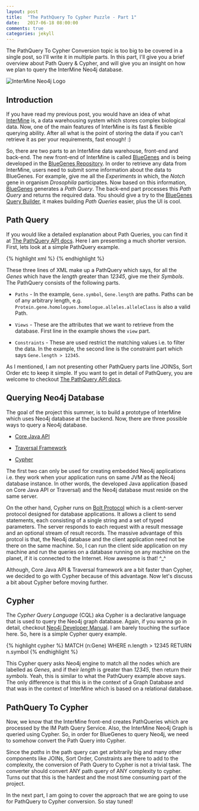 ```yaml
---
layout: post
title:  "The PathQuery To Cypher Puzzle - Part 1"
date:   2017-06-18 08:00:00
comments: true
categories: jekyll
---
```

The PathQuery To Cypher Conversion topic is too big to be covered in a single post, so I'll write it in multiple parts. In this part, I'll give you a brief overview about Path Query & Cypher, and will give you an insight on how we plan to query the InterMine Neo4j database.

![InterMine Neo4j Logo](/images/intermine-neo4j.png)

## Introduction

If you have read my previous post, you would have an idea of what [InterMine](http://intermine.org/) is, a data warehousing system which stores complex biological data. Now, one of the main features of InterMine is its fast & flexible querying ability. After all what is the point of storing the data if you can't retrieve it as per your requirements, fast enough! :)

So, there are two parts to an InterMine data warehouse, front-end and back-end. The new front-end of InterMine is called [BlueGenes](http://bluegenes.apps.intermine.org/) and is being developed in the [BlueGenes Repository](https://github.com/intermine/bluegenes). In order to retrieve any data from InterMine, users need to submit some information about the data to BlueGenes. For example, give me all the *Experiments* in which, the *Notch* gene in organism *Drosophila* participates. Now based on this information, [BlueGenes](http://bluegenes.apps.intermine.org/) generates a *Path Query*. The back-end part processes this *Path Query* and returns the required data. You should give a try to the [BlueGenes Query Builder](http://bluegenes.apps.intermine.org/#/querybuilder), it makes building *Path Queries* easier, plus the UI is cool.

## Path Query

If you would like a detailed explanation about Path Queries, you can find it at [The PathQuery API docs](http://intermine.readthedocs.io/en/latest/api/pathquery/). Here I am presenting a much shorter version. First, lets look at a simple PathQuery example.

{% highlight xml %}
<query model="genomic" view="Gene.symbol">
  <constraint path="Gene.length" op="&gt;" value="12345"/>
</query>
{% endhighlight %}

These three lines of XML make up a PathQuery which says, for all the *Genes* which have the *length* greater than *12345*, give me their *Symbols*. The PathQuery consists of the following parts.

* `Paths` - In the example, `Gene.symbol`, `Gene.length` are paths. Paths can be of any arbitrary length, e.g. `Protein.gene.homologues.homologue.alleles.alleleClass` is also a valid Path.

* `Views` - These are the attributes that we want to retrieve from the database. First line in the example shows the `view` part.

* `Constraints` - These are used restrict the matching values i.e. to filter the data. In the example, the second line is the constraint part which says `Gene.length > 12345`.

As I mentioned, I am not presenting other PathQuery parts line JOINSs, Sort Order etc to keep it simple. If you want to get in detail of PathQuery, you are welcome to checkout [The PathQuery API docs](http://intermine.readthedocs.io/en/latest/api/pathquery/).

## Querying Neo4j Database

The goal of the project this summer, is to build a prototype of InterMine which uses Neo4j database at the backend. Now, there are three possible ways to query a Neo4j database.

* [Core Java API](https://neo4j.com/docs/java-reference/current/javadocs/org/neo4j/graphdb/package-summary.html)

* [Traversal Framework](https://neo4j.com/docs/java-reference/current/javadocs/org/neo4j/graphdb/traversal/package-summary.html)

* [Cypher](https://neo4j.com/docs/developer-manual/current/cypher/)

The first two can only be used for creating embedded Neo4j applications i.e. they work when your application runs on same JVM as the Neo4j database instance. In other words, the developed Java application (based on Core Java API or Traversal) and the Neo4j database must reside on the same server.

On the other hand, Cypher runs on [Bolt Protocol](https://boltprotocol.org/) which is a client-server protocol designed for database applications. It allows a client to send statements, each consisting of a single string and a set of typed parameters. The server responds to each request with a result message and an optional stream of result records. The massive advantage of this protcol is that, the Neo4j database and the client application need not be there on the same machine. So, I can run the client side application on my machine and run the queries on a database running on any machine on the planet, if it is connected to the Internet. How awesome is that! ^_^

Although, Core Java API & Traversal framework are a bit faster than Cypher, we decided to go with Cypher because of this advantage. Now let's discuss a bit about Cypher before moving further.

## Cypher

The *Cypher Query Language* (CQL) aka Cypher is a declarative language that is used to query the Neo4j graph database. Again, if you wanna go in detail, checkout [Neo4j Developer Manual](https://neo4j.com/docs/developer-manual/current/cypher/). I am barely touching the surface here. So, here is a simple Cypher query example.

{% highlight cypher %}
MATCH (n:Gene)
WHERE n.length > 12345
RETURN n.symbol
{% endhighlight %}

This Cypher query asks Neo4j engine to match all the nodes which are labelled as *Genes*, and if their *length* is greater than *12345*, then return their *symbols*. Yeah, this is similar to what the PathQuery example above says. The only difference is that this is in the context of a Graph Database and that was in the context of InterMine which is based on a relational database.

## PathQuery To Cypher

Now, we know that the InterMine front-end creates PathQueries which are processed by the IM Path Query Service. Also, the InterMine Neo4j Graph is queried using Cypher. So, in order for BlueGenes to query Neo4j, we need to somehow convert the Path Query into Cypher. 

Since the *paths* in the path query can get arbitrarily big and many other components like JOINs, Sort Order, Constraints are there to add to the complexity, the conversion of Path Query to Cypher is not a trivial task. The converter should convert ANY path query of ANY complexity to cypher. Turns out that this is the hardest and the most time consuming part of the project.

In the next part, I am going to cover the approach that we are going to use for PathQuery to Cypher conversion. So stay tuned!
